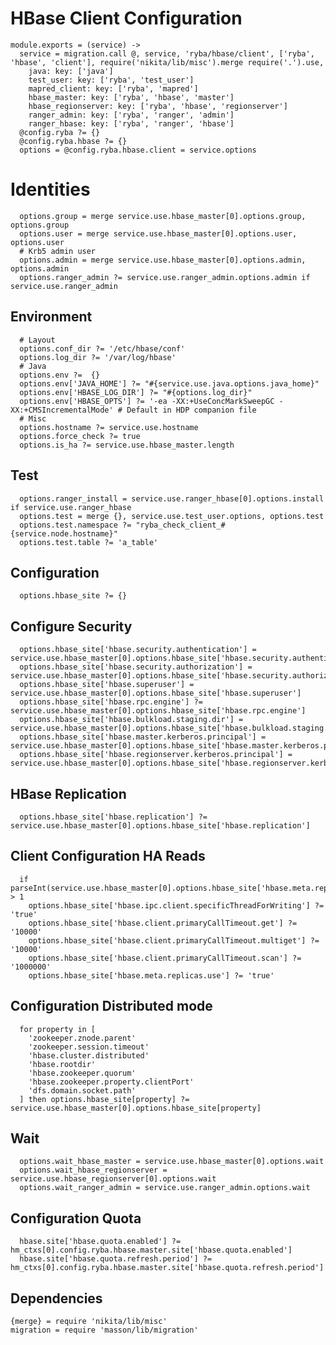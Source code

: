 
# HBase Client Configuration

    module.exports = (service) ->
      service = migration.call @, service, 'ryba/hbase/client', ['ryba', 'hbase', 'client'], require('nikita/lib/misc').merge require('.').use,
        java: key: ['java']
        test_user: key: ['ryba', 'test_user']
        mapred_client: key: ['ryba', 'mapred']
        hbase_master: key: ['ryba', 'hbase', 'master']
        hbase_regionserver: key: ['ryba', 'hbase', 'regionserver']
        ranger_admin: key: ['ryba', 'ranger', 'admin']
        ranger_hbase: key: ['ryba', 'ranger', 'hbase']
      @config.ryba ?= {}
      @config.ryba.hbase ?= {}
      options = @config.ryba.hbase.client = service.options

# Identities

      options.group = merge service.use.hbase_master[0].options.group, options.group
      options.user = merge service.use.hbase_master[0].options.user, options.user
      # Krb5 admin user
      options.admin = merge service.use.hbase_master[0].options.admin, options.admin
      options.ranger_admin ?= service.use.ranger_admin.options.admin if service.use.ranger_admin

## Environment

      # Layout
      options.conf_dir ?= '/etc/hbase/conf'
      options.log_dir ?= '/var/log/hbase'
      # Java
      options.env ?=  {}
      options.env['JAVA_HOME'] ?= "#{service.use.java.options.java_home}"
      options.env['HBASE_LOG_DIR'] ?= "#{options.log_dir}"
      options.env['HBASE_OPTS'] ?= '-ea -XX:+UseConcMarkSweepGC -XX:+CMSIncrementalMode' # Default in HDP companion file
      # Misc
      options.hostname ?= service.use.hostname
      options.force_check ?= true
      options.is_ha ?= service.use.hbase_master.length

## Test

      options.ranger_install = service.use.ranger_hbase[0].options.install if service.use.ranger_hbase
      options.test = merge {}, service.use.test_user.options, options.test
      options.test.namespace ?= "ryba_check_client_#{service.node.hostname}"
      options.test.table ?= 'a_table'

## Configuration

      options.hbase_site ?= {}

## Configure Security

      options.hbase_site['hbase.security.authentication'] = service.use.hbase_master[0].options.hbase_site['hbase.security.authentication']
      options.hbase_site['hbase.security.authorization'] = service.use.hbase_master[0].options.hbase_site['hbase.security.authorization']
      options.hbase_site['hbase.superuser'] = service.use.hbase_master[0].options.hbase_site['hbase.superuser']
      options.hbase_site['hbase.rpc.engine'] ?= service.use.hbase_master[0].options.hbase_site['hbase.rpc.engine']
      options.hbase_site['hbase.bulkload.staging.dir'] = service.use.hbase_master[0].options.hbase_site['hbase.bulkload.staging.dir']
      options.hbase_site['hbase.master.kerberos.principal'] = service.use.hbase_master[0].options.hbase_site['hbase.master.kerberos.principal']
      options.hbase_site['hbase.regionserver.kerberos.principal'] = service.use.hbase_master[0].options.hbase_site['hbase.regionserver.kerberos.principal']

## HBase Replication

      options.hbase_site['hbase.replication'] ?= service.use.hbase_master[0].options.hbase_site['hbase.replication']

## Client Configuration HA Reads

      if parseInt(service.use.hbase_master[0].options.hbase_site['hbase.meta.replica.count']) > 1
        options.hbase_site['hbase.ipc.client.specificThreadForWriting'] ?= 'true'
        options.hbase_site['hbase.client.primaryCallTimeout.get'] ?= '10000'
        options.hbase_site['hbase.client.primaryCallTimeout.multiget'] ?= '10000'
        options.hbase_site['hbase.client.primaryCallTimeout.scan'] ?= '1000000'
        options.hbase_site['hbase.meta.replicas.use'] ?= 'true'

## Configuration Distributed mode

      for property in [
        'zookeeper.znode.parent'
        'zookeeper.session.timeout'
        'hbase.cluster.distributed'
        'hbase.rootdir'
        'hbase.zookeeper.quorum'
        'hbase.zookeeper.property.clientPort'
        'dfs.domain.socket.path'
      ] then options.hbase_site[property] ?= service.use.hbase_master[0].options.hbase_site[property]

## Wait

      options.wait_hbase_master = service.use.hbase_master[0].options.wait
      options.wait_hbase_regionserver = service.use.hbase_regionserver[0].options.wait
      options.wait_ranger_admin = service.use.ranger_admin.options.wait

## Configuration Quota

      hbase.site['hbase.quota.enabled'] ?= hm_ctxs[0].config.ryba.hbase.master.site['hbase.quota.enabled']
      hbase.site['hbase.quota.refresh.period'] ?= hm_ctxs[0].config.ryba.hbase.master.site['hbase.quota.refresh.period']

## Dependencies

    {merge} = require 'nikita/lib/misc'
    migration = require 'masson/lib/migration'
